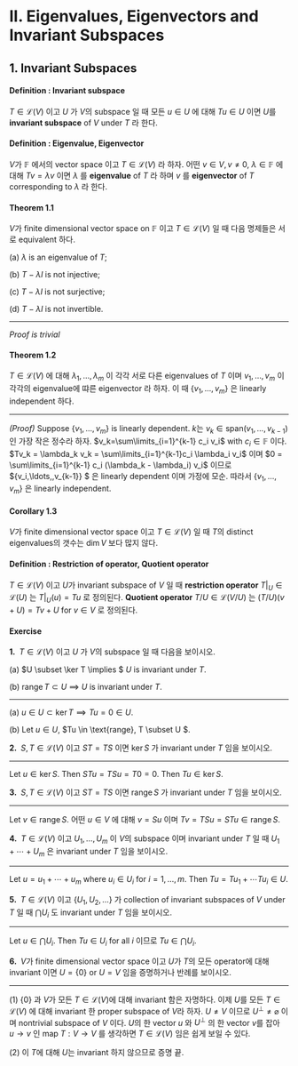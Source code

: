 II. Eigenvalues, Eigenvectors and Invariant Subspaces
===

## 1. Invariant Subspaces



#### Definition : Invariant subspace

$T \in \mathcal{L}(V)$ 이고 $U$ 가 $V$의 subspace 일 때 모든 $u \in U$ 에 대해 $Tu \in U$ 이면 $U$를 **invariant subspace** of $V$ under $T$ 라 한다.



#### Definition : Eigenvalue, Eigenvector

 $V$가 $\mathbb{F}$ 에서의 vector space 이고 $T \in \mathcal{L}(V)$ 라 하자. 어떤 $v \in V,\, v \ne 0$, $\lambda \in \mathbb{F}$ 에 대해 $Tv=\lambda v$ 이면 $\lambda$ 를 **eigenvalue** of $T$  라 하며 $v$ 를 **eigenvector** of $T$ corresponding to $\lambda$ 라 한다.



#### Theorem 1.1

$V$가 finite dimensional vector space on $\mathbb{F}$ 이고 $T \in \mathcal{L}(V)$ 일 때 다음 명제들은 서로 equivalent 하다.

(a) $\lambda$ is an eigenvalue of $T$;

(b) $T-\lambda I$ is not injective;

(c) $T-\lambda I$ is not surjective;

(d) $T-\lambda I$ is not invertible.

---

*Proof is trivial*



#### Theorem 1.2

$T \in \mathcal{L}(V)$ 에 대해 $\lambda_1,\ldots,\,\lambda_m$ 이 각각 서로 다른 eigenvalues of $T$ 이며 $v_1,\ldots,\,v_m$ 이 각각의 eigenvalue에 땨른 eigenvector 라 하자. 이 때 $\{v_1,\ldots,\,v_m\}$ 은 linearly independent 하다.

---

*(Proof)* Suppose $\{v_1,\ldots,\,v_m\}$ is linearly dependent. $k$는 $v_k \in \text{span}(v_1,\ldots,\,v_{k-1})$ 인 가장 작은 정수라 하자. $v_k=\sum\limits_{i=1}^{k-1} c_i v_i$ with $c_i \in \mathbb{F}$ 이다. $Tv_k = \lambda_k v_k = \sum\limits_{i=1}^{k-1}c_i \lambda_i v_i$ 이며 $0 = \sum\limits_{i=1}^{k-1} c_i (\lambda_k - \lambda_i) v_i$ 이므로 $\{v_i,\ldots,\,v_{k-1}\} $ 은 linearly dependent 이며 가정에 모순. 따라서 $\{v_1,\ldots,\,v_m\}$ 은 linearly independent.



#### Corollary 1.3

$V$가 finite dimensional vector space 이고 $T\in \mathcal{L}(V)$ 일 때 $T$의 distinct eigenvalues의 갯수는 $\dim V$ 보다 많지 않다.

 

#### Definition : Restriction of operator, Quotient operator

$T \in \mathcal{L}(V)$ 이고 $U$가 invariant subspace of $V$ 일 때 **restriction operator** $T|_U \in \mathcal{L}(U)$ 는 $T|_U (u) = Tu$ 로 정의된다. **Quotient operator** $T/U \in \mathcal{L}(V/U)$ 는 $(T/U)(v+U)= T v + U$ for $v\in V$ 로 정의된다.



#### Exercise

<b>1. </b> $T \in \mathcal{L}(V)$ 이고 $U$ 가 $V$의 subspace 일 때 다음을 보이시오.

(a) $U \subset \ker T \implies $ $U$ is invariant under $T$.

(b) $\text{range}\, T \subset U$ $\implies$ $U$ is invariant under $T$.

---

(a) $u \in U \subset \ker T \implies T u = 0 \in U$. 

(b) Let $u \in U$, $Tu \in \text{range}\, T \subset U $. 



<b>2. </b> $S,\,T \in \mathcal{L}(V)$ 이고 $ST=TS$ 이면 $\ker S$ 가 invariant under $T$ 임을 보이시오.

---

Let $u \in \ker S$.  Then $STu = TSu = T0 = 0$. Then $Tu \in \ker S$. 



<b>3. </b> $S,\,T \in \mathcal{L}(V)$ 이고  $ST=TS$ 이면 $\text{range}\, S$ 가 invariant under $T$ 임을 보이시오.

---

Let $v \in \text{range}\, S$. 어떤 $u \in V$ 에 대해 $v=Su$ 이며 $Tv = TSu = STu \in \text{range}\, S$.



<b>4. </b> $T \in \mathcal{L}(V)$ 이고 $U_1,\ldots,\,U_m$ 이 $V$의 subspace 이며 invariant under $T$ 일 때 $U_1 + \cdots +U_m$ 은 invariant under $T$ 임을 보이시오.

---

Let $u = u_1+\cdots +u_m$ where $u_i \in U_i$ for $i =1,\ldots,\,m$. Then $Tu = Tu_1 + \cdots Tu_i \in U$. 



<b>5. </b> $T\in \mathcal{L}(V)$ 이고 $\{U_1,\,U_2,\ldots\}$ 가 collection of invariant subspaces of $V$ under $T$ 일 때 $\bigcap U_i$ 도 invariant under $T$ 임을 보이시오.

---

Let $u \in \bigcap U_i$. Then $Tu \in U_i$ for all $i$ 이므로 $Tu \in \bigcap U_i$.



<b>6. </b> $V$가 finite dimensional vector space 이고 $U$가 $T$의 모든 operator에 대해 invariant 이면 $U=\{0\}$ or $U=V$  임을 증명하거나 반례를 보이시오.

---

(1) $\{0\}$ 과 $V$가 모든 $T\in \mathcal{L}(V)$에 대해 invariant 함은 자명하다. 이제 $U$를 모든 $T \in \mathcal{L}(V)$ 에 대해 invariant 한 proper subspace of $V$라 하자. $U \ne V$ 이므로 $U^{\perp}  \ne \varnothing$ 이며 nontrivial subspace of $V$ 이다. $U$의 한 vector $u$ 와 $U^{\perp}$ 의 한 vector $v$를 잡아 $u \to v$ 인 map $T :V \to V$ 를 생각하면 $T \in \mathcal{L}(V)$ 임은 쉽게 보일 수 있다. 

(2) 이 $T$에 대해 $U$는 invariant 하지 않으므로 증명 끝.



